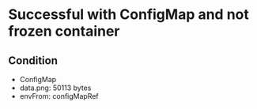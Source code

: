 # Successful with ConfigMap and not frozen container

## Condition

- ConfigMap
- data.png:  50113 bytes
- envFrom: configMapRef
